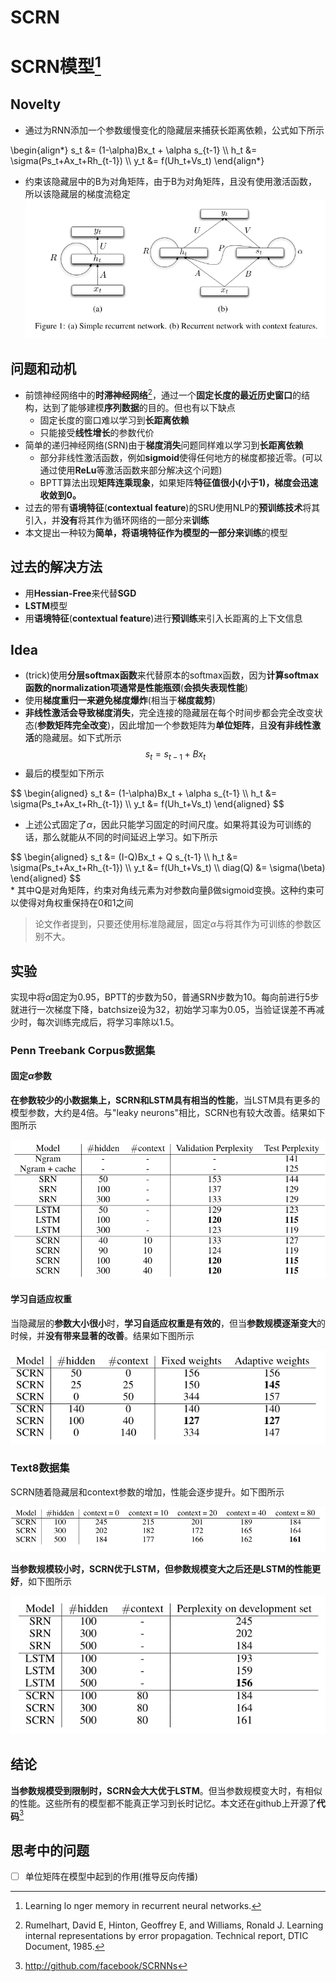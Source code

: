 # SCRN

# SCRN模型[^1]
## Novelty
* 通过为RNN添加一个参数缓慢变化的隐藏层来捕获长距离依赖，公式如下所示

\begin{align*}
s_t &= (1-\alpha)Bx_t + \alpha s_{t-1}
\\\\
h_t &= \sigma(Ps_t+Ax_t+Rh_{t-1}) 
\\\\
y_t &= f(Uh_t+Vs_t) 
\end{align*}

* 约束该隐藏层中的B为对角矩阵，由于B为对角矩阵，且没有使用激活函数，所以该隐藏层的梯度流稳定
![RNN和SCRN的架构图](/SCRN/RNN和SCRN架构图.png "RNN和SCRN的架构图")
## 问题和动机
* 前馈神经网络中的**时滞神经网络**[^2]，通过一个**固定长度的最近历史窗口**的结构，达到了能够建模**序列数据**的目的。但也有以下缺点
  * 固定长度的窗口难以学习到**长距离依赖**
  * 只能接受**线性增长**的参数代价
* 简单的递归神经网络(SRN)由于**梯度消失**问题同样难以学习到**长距离依赖**
  * 部分非线性激活函数，例如**sigmoid**使得任何地方的梯度都接近零。(可以通过使用**ReLu**等激活函数来部分解决这个问题)
  * BPTT算法出现**矩阵连乘现象**，如果矩阵**特征值很小(小于1)，梯度会迅速收敛到0。**
* 过去的带有**语境特征**(**contextual feature**)的SRU使用NLP的**预训练技术**将其引入，并**没有**将其作为循环网络的一部分来**训练**
* 本文提出一种较为**简单，将语境特征作为模型的一部分来训练**的模型

## 过去的解决方法
* 用**Hessian-Free**来代替**SGD**
* **LSTM**模型
* 用**语境特征**(**contextual feature**)进行**预训练**来引入长距离的上下文信息

## Idea
* (trick)使用**分层softmax函数**来代替原本的softmax函数，因为**计算softmax函数的normalization项通常是性能瓶颈**(**会损失表现性能**)
* 使用**梯度重归一来避免梯度爆炸**(相当于**梯度裁剪**)
* **非线性激活会导致梯度消失**，完全连接的隐藏层在每个时间步都会完全改变状态(**参数矩阵完全改变**)，因此增加一个参数矩阵为**单位矩阵**，且**没有非线性激活**的隐藏层。如下式所示
$$s_t = s_{t-1}+Bx_t$$
* 最后的模型如下所示

<div>
$$
\begin{aligned}
s_t &= (1-\alpha)Bx_t + \alpha s_{t-1}
\\
h_t &= \sigma(Ps_t+Ax_t+Rh_{t-1}) 
\\
y_t &= f(Uh_t+Vs_t) 
\end{aligned}
$$</div>

* 上述公式固定了$\alpha$，因此只能学习固定的时间尺度。如果将其设为可训练的话，那么就能从不同的时间延迟上学习。如下所示

<div>
$$
\begin{aligned}
s_t &= (I-Q)Bx_t + Q s_{t-1} 
\\
h_t &= \sigma(Ps_t+Ax_t+Rh_{t-1}) 
\\
y_t &= f(Uh_t+Vs_t) 
\\
diag(Q) &= \sigma(\beta)
\end{aligned}
$$
</div>
    * 其中Q是对角矩阵，约束对角线元素为对参数向量β做sigmoid变换。这种约束可以使得对角权重保持在0和1之间

> 论文作者提到，只要还使用标准隐藏层，固定$\alpha$与将其作为可训练的参数区别不大。


## 实验
实现中将$\alpha$固定为0.95，BPTT的步数为50，普通SRN步数为10。每向前进行5步就进行一次梯度下降，batchsize设为32，初始学习率为0.05，当验证误差不再减少时，每次训练完成后，将学习率除以1.5。
### Penn Treebank Corpus数据集
#### 固定$\alpha$参数
**在参数较少的小数据集上，SCRN和LSTM具有相当的性能**，当LSTM具有更多的模型参数，大约是4倍。与"leaky neurons"相比，SCRN也有较大改善。结果如下图所示

![Penn Treebank Corpus数据集](/SCRN/PennTreebankCorpus固定参数.png "固定参数")

#### 学习自适应权重
当隐藏层的**参数大小很小**时，**学习自适应权重是有效的**，但当**参数规模逐渐变大**的时候，并**没有带来显著的改善**。结果如下图所示

![Penn Treebank Corpus数据集](/SCRN/PennTreebankCorpus训练参数.png "学习自适应权重")


### Text8数据集
SCRN随着隐藏层和context参数的增加，性能会逐步提升。如下图所示

![Text8数据集](/SCRN/Text8自我比较.png)


**当参数规模较小时，SCRN优于LSTM，但参数规模变大之后还是LSTM的性能更好**，如下图所示

![Text8数据集](/SCRN/Text8与LSTM对比.png "SRN，LSTM与SCRN的对比")

## 结论
**当参数规模受到限制时，SCRN会大大优于LSTM**。但当参数规模变大时，有相似的性能。这些所有的模型都不能真正学习到长时记忆。本文还在github上开源了**代码**[^3]

## 思考中的问题
- [ ] 单位矩阵在模型中起到的作用(推导反向传播)



[^1]:Learning lo
nger memory in recurrent neural networks.
[^2]:Rumelhart, David E, Hinton, Geoffrey E, and Williams, Ronald J. Learning internal representations
by error propagation. Technical report, DTIC Document, 1985.
[^3]: http://github.com/facebook/SCRNNs

